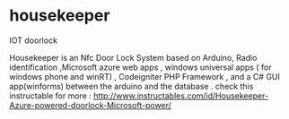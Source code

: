 # housekeeper
IOT doorlock

Housekeeper is an Nfc Door Lock System based on Arduino, Radio identification ,Microsoft azure web apps , windows universal apps ( for windows phone and winRT) ,
Codeigniter PHP Framework , and a C# GUI app(winforms) between the arduino and the database .
check this instructable for more : http://www.instructables.com/id/Housekeeper-Azure-powered-doorlock-Microsoft-power/
